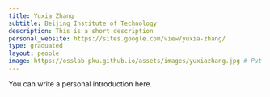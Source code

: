 ```yaml
---
title: Yuxia Zhang
subtitle: Beijing Institute of Technology
description: This is a short description
personal_website: https://sites.google.com/view/yuxia-zhang/
type: graduated
layout: people
image: https://osslab-pku.github.io/assets/images/yuxiazhang.jpg # Put your avatar here or upload one
---
```


You can write a personal introduction here.
